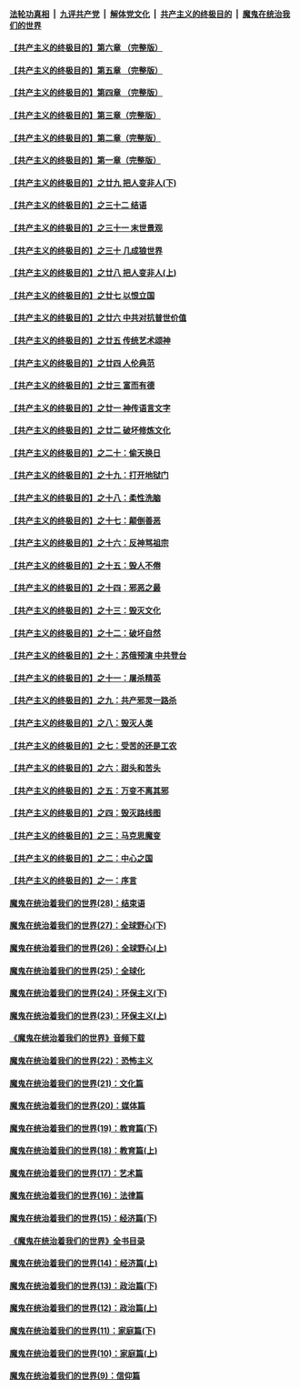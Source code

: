 ####  [法轮功真相](../../../../basic/blob/master/README.md?t=12111652) &nbsp;|&nbsp; [九评共产党](../../../../9ping.md/blob/master/README.md?t=12111652) &nbsp;|&nbsp; [解体党文化](../../../../jtdwh.md/blob/master/README.md?t=12111652)  &nbsp;|&nbsp; [共产主义的终极目的](../../../../gczydzjmd.md/blob/master/README.md?t=12111652) &nbsp;|&nbsp; [魔鬼在统治我们的世界](../../../../mgztzwmdsj.md/blob/master/README.md?t=12111652) 

#### [【共产主义的终极目的】第六章 （完整版）](../pages/nsc422/n11428913.md?t=12111652) 

#### [【共产主义的终极目的】第五章 （完整版）](../pages/nsc422/n11428912.md?t=12111652) 

#### [【共产主义的终极目的】第四章 （完整版）](../pages/nsc422/n11428907.md?t=12111652) 

#### [【共产主义的终极目的】第三章（完整版）](../pages/nsc422/n11428848.md?t=12111652) 

#### [【共产主义的终极目的】第二章（完整版）](../pages/nsc422/n11428831.md?t=12111652) 

#### [【共产主义的终极目的】第一章（完整版）](../pages/nsc422/n11417651.md?t=12111652) 

#### [【共产主义的终极目的】之廿九 把人变非人(下)](../pages/nsc422/n11344140.md?t=12111652) 

#### [【共产主义的终极目的】之三十二 结语](../pages/nsc422/n11360535.md?t=12111652) 

#### [【共产主义的终极目的】之三十一 末世景观](../pages/nsc422/n11351129.md?t=12111652) 

#### [【共产主义的终极目的】之三十 几成狼世界](../pages/nsc422/n11348280.md?t=12111652) 

#### [【共产主义的终极目的】之廿八 把人变非人(上)](../pages/nsc422/n11340492.md?t=12111652) 

#### [【共产主义的终极目的】之廿七 以恨立国](../pages/nsc422/n11336944.md?t=12111652) 

#### [【共产主义的终极目的】之廿六 中共对抗普世价值](../pages/nsc422/n11324785.md?t=12111652) 

#### [【共产主义的终极目的】之廿五 传统艺术颂神](../pages/nsc422/n11296396.md?t=12111652) 

#### [【共产主义的终极目的】之廿四 人伦典范](../pages/nsc422/n11296397.md?t=12111652) 

#### [【共产主义的终极目的】之廿三 富而有德](../pages/nsc422/n11283598.md?t=12111652) 

#### [【共产主义的终极目的】之廿一 神传语言文字](../pages/nsc422/n11263265.md?t=12111652) 

#### [【共产主义的终极目的】之廿二 破坏修炼文化](../pages/nsc422/n11245728.md?t=12111652) 

#### [【共产主义的终极目的】之二十：偷天换日](../pages/nsc422/n11238846.md?t=12111652) 

#### [【共产主义的终极目的】之十九：打开地狱门](../pages/nsc422/n11206376.md?t=12111652) 

#### [【共产主义的终极目的】之十八：柔性洗脑](../pages/nsc422/n11199994.md?t=12111652) 

#### [【共产主义的终极目的】之十七：颠倒善恶](../pages/nsc422/n11179782.md?t=12111652) 

#### [【共产主义的终极目的】之十六：反神骂祖宗](../pages/nsc422/n11166798.md?t=12111652) 

#### [【共产主义的终极目的】之十五：毁人不倦](../pages/nsc422/n11166792.md?t=12111652) 

#### [【共产主义的终极目的】之十四：邪恶之最](../pages/nsc422/n11150249.md?t=12111652) 

#### [【共产主义的终极目的】之十三：毁灭文化](../pages/nsc422/n11135227.md?t=12111652) 

#### [【共产主义的终极目的】之十二：破坏自然](../pages/nsc422/n11135214.md?t=12111652) 

#### [【共产主义的终极目的】之十：苏俄预演 中共登台](../pages/nsc422/n11118424.md?t=12111652) 

#### [【共产主义的终极目的】之十一：屠杀精英](../pages/nsc422/n11118442.md?t=12111652) 

#### [【共产主义的终极目的】之九：共产邪灵一路杀](../pages/nsc422/n11114139.md?t=12111652) 

#### [【共产主义的终极目的】之八：毁灭人类](../pages/nsc422/n11108503.md?t=12111652) 

#### [【共产主义的终极目的】之七：受苦的还是工农](../pages/nsc422/n11101809.md?t=12111652) 

#### [【共产主义的终极目的】之六：甜头和苦头](../pages/nsc422/n11096971.md?t=12111652) 

#### [【共产主义的终极目的】之五：万变不离其邪](../pages/nsc422/n11091285.md?t=12111652) 

#### [【共产主义的终极目的】之四：毁灭路线图](../pages/nsc422/n11086284.md?t=12111652) 

#### [【共产主义的终极目的】之三：马克思魔变](../pages/nsc422/n11061941.md?t=12111652) 

#### [【共产主义的终极目的】之二：中心之国](../pages/nsc422/n11047728.md?t=12111652) 

#### [【共产主义的终极目的】之一：序言](../pages/nsc422/n11086077.md?t=12111652) 

#### [魔鬼在统治着我们的世界(28)：结束语](../pages/nsc422/n10936246.md?t=12111652) 

#### [魔鬼在统治着我们的世界(27)：全球野心(下)](../pages/nsc422/n10928319.md?t=12111652) 

#### [魔鬼在统治着我们的世界(26)：全球野心(上)](../pages/nsc422/n10900318.md?t=12111652) 

#### [魔鬼在统治着我们的世界(25)：全球化](../pages/nsc422/n10788205.md?t=12111652) 

#### [魔鬼在统治着我们的世界(24)：环保主义(下)](../pages/nsc422/n10695307.md?t=12111652) 

#### [魔鬼在统治着我们的世界(23)：环保主义(上)](../pages/nsc422/n10688613.md?t=12111652) 

#### [《魔鬼在统治着我们的世界》音频下载](../pages/nsc422/n10635553.md?t=12111652) 

#### [魔鬼在统治着我们的世界(22)：恐怖主义](../pages/nsc422/n10614727.md?t=12111652) 

#### [魔鬼在统治着我们的世界(21)：文化篇](../pages/nsc422/n10597706.md?t=12111652) 

#### [魔鬼在统治着我们的世界(20)：媒体篇](../pages/nsc422/n10586579.md?t=12111652) 

#### [魔鬼在统治着我们的世界(19)：教育篇(下)](../pages/nsc422/n10564808.md?t=12111652) 

#### [魔鬼在统治着我们的世界(18)：教育篇(上)](../pages/nsc422/n10526970.md?t=12111652) 

#### [魔鬼在统治着我们的世界(17)：艺术篇](../pages/nsc422/n10499093.md?t=12111652) 

#### [魔鬼在统治着我们的世界(16)：法律篇](../pages/nsc422/n10485969.md?t=12111652) 

#### [魔鬼在统治着我们的世界(15)：经济篇(下)](../pages/nsc422/n10469975.md?t=12111652) 

#### [《魔鬼在统治着我们的世界》全书目录](../pages/nsc422/n10464261.md?t=12111652) 

#### [魔鬼在统治着我们的世界(14)：经济篇(上)](../pages/nsc422/n10457370.md?t=12111652) 

#### [魔鬼在统治着我们的世界(13)：政治篇(下)](../pages/nsc422/n10448270.md?t=12111652) 

#### [魔鬼在统治着我们的世界(12)：政治篇(上)](../pages/nsc422/n10444576.md?t=12111652) 

#### [魔鬼在统治着我们的世界(11)：家庭篇(下)](../pages/nsc422/n10440961.md?t=12111652) 

#### [魔鬼在统治着我们的世界(10)：家庭篇(上)](../pages/nsc422/n10435448.md?t=12111652) 

#### [魔鬼在统治着我们的世界(9)：信仰篇](../pages/nsc422/n10432159.md?t=12111652) 

